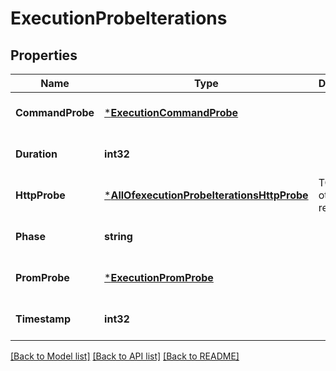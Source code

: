 # ExecutionProbeIterations

## Properties
Name | Type | Description | Notes
------------ | ------------- | ------------- | -------------
**CommandProbe** | [***ExecutionCommandProbe**](execution.CommandProbe.md) |  | [optional] [default to null]
**Duration** | **int32** |  | [optional] [default to null]
**HttpProbe** | [***AllOfexecutionProbeIterationsHttpProbe**](AllOfexecutionProbeIterationsHttpProbe.md) | TODO: Add other probe result spec | [optional] [default to null]
**Phase** | **string** |  | [optional] [default to null]
**PromProbe** | [***ExecutionPromProbe**](execution.PromProbe.md) |  | [optional] [default to null]
**Timestamp** | **int32** |  | [optional] [default to null]

[[Back to Model list]](../README.md#documentation-for-models) [[Back to API list]](../README.md#documentation-for-api-endpoints) [[Back to README]](../README.md)

